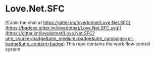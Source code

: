# Love.Net.SFC

[![Join the chat at https://gitter.im/lovedotnet/Love.Net.SFC](https://badges.gitter.im/lovedotnet/Love.Net.SFC.svg)](https://gitter.im/lovedotnet/Love.Net.SFC?utm_source=badge&utm_medium=badge&utm_campaign=pr-badge&utm_content=badge)
This repo contains the work flow control system
